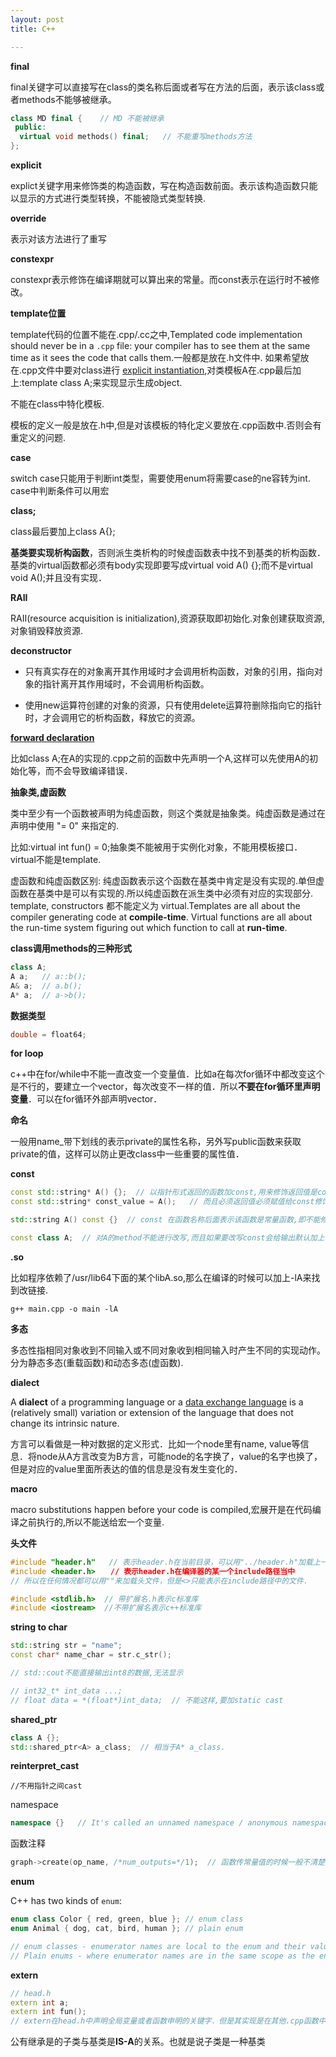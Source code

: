 ```yaml
---
layout: post
title: C++

---
```




**final**

final关键字可以直接写在class的类名称后面或者写在方法的后面，表示该class或者methods不能够被继承。

```c++
class MD final {    // MD 不能被继承
 public:
  virtual void methods() final;   // 不能重写methods方法
};
```



**explicit**

explict关键字用来修饰类的构造函数，写在构造函数前面。表示该构造函数只能以显示的方式进行类型转换，不能被隐式类型转换.



**override**

表示对该方法进行了重写



**constexpr**

constexpr表示修饰在编译期就可以算出来的常量。而const表示在运行时不被修改。



**template位置**

template代码的位置不能在.cpp/.cc之中,Templated code implementation should never be in a `.cpp` file: your compiler has to see them at the same time as it sees the code that calls them.一般都是放在.h文件中. 如果希望放在.cpp文件中要对class进行 [explicit instantiation](http://www.cplusplus.com/articles/1C75fSEw/),对类模板A<int>在.cpp最后加上:template class A<int>;来实现显示生成object. 

不能在class中特化模板.

模板的定义一般是放在.h中,但是对该模板的特化定义要放在.cpp函数中.否则会有重定义的问题.



**case**

switch case只能用于判断int类型，需要使用enum将需要case的ne容转为int. case中判断条件可以用宏



**class;**

class最后要加上class A{};

**基类要实现析构函数**，否则派生类析构的时候虚函数表中找不到基类的析构函数．基类的virtual函数都必须有body实现即要写成virtual void A() {};而不是virtual void A();并且没有实现．



**RAII**

RAII(resource acquisition is initialization),资源获取即初始化.对象创建获取资源,对象销毁释放资源.



**deconstructor**

* 只有真实存在的对象离开其作用域时才会调用析构函数，对象的引用，指向对象的指针离开其作用域时，不会调用析构函数。

* 使用new运算符创建的对象的资源，只有使用delete运算符删除指向它的指针时，才会调用它的析构函数，释放它的资源。



**[forward declaration](https://stackoverflow.com/questions/4757565/what-are-forward-declarations-in-c)**

比如class A;在A的实现的.cpp之前的函数中先声明一个A,这样可以先使用A的初始化等，而不会导致编译错误．



**抽象类,虚函数**

类中至少有一个函数被声明为纯虚函数，则这个类就是抽象类。纯虚函数是通过在声明中使用 "= 0" 来指定的.

比如:virtual int fun() = 0;抽象类不能被用于实例化对象，不能用模板接口．virtual不能是template.

虚函数和纯虚函数区别: 纯虚函数表示这个函数在基类中肯定是没有实现的.单但虚函数在基类中是可以有实现的.所以纯虚函数在派生类中必须有对应的实现部分. template, constructors 都不能定义为 virtual.Templates are all about the compiler generating code at **compile-time**. Virtual functions are all about the run-time system figuring out which function to call at **run-time**.



**class调用methods的三种形式**

```c++
class A;
A a;   // a::b();
A& a;  // a.b();
A* a;  // a->b();
```



**数据类型**

```c++
double = float64;
```



**for loop**

c++中在for/while中不能一直改变一个变量值．比如a在每次for循环中都改变这个是不行的，要建立一个vector，每次改变不一样的值．所以**不要在for循环里声明变量**．可以在for循环外部声明vector．



**命名**

一般用name_带下划线的表示private的属性名称，另外写public函数来获取private的值，这样可以防止更改class中一些重要的属性值．



**const**

```c++
const std::string* A() {};  // 以指针形式返回的函数加const,用来修饰返回值是const类型,即这个指针不能被修改.
const std::string* const_value = A();   // 而且必须返回值必须赋值给const修饰的同类型指针.

std::string A() const {}  // const 在函数名称后面表示该函数是常量函数,即不能修改A对象内的任何成员,只能在A里面进行读操作,不能有写操作.

const class A;  // 对A的method不能进行改写,而且如果要改写const会给输出默认加上一个&,以此不允许匹配
```



**.so**

比如程序依赖了/usr/lib64下面的某个libA.so,那么在编译的时候可以加上-lA来找到改链接.

```shell
g++ main.cpp -o main -lA
```



**多态**

多态性指相同对象收到不同输入或不同对象收到相同输入时产生不同的实现动作。分为静态多态(重载函数)和动态多态(虚函数).



**dialect**

A **dialect** of a programming language or a [data exchange language](https://link.zhihu.com/?target=https%3A//en.wikipedia.org/wiki/Data_exchange_language) is a (relatively small) variation or extension of the language that does not change its intrinsic nature.

方言可以看做是一种对数据的定义形式．比如一个node里有name, value等信息．将node从A方言改变为B方言，可能node的名字换了，value的名字也换了，但是对应的value里面所表达的值的信息是没有发生变化的．

**macro**

macro substitutions happen before your code is compiled,宏展开是在代码编译之前执行的,所以不能送给宏一个变量.



**头文件**

```c++
#include "header.h"   // 表示header.h在当前目录，可以用"../header.h"加载上一级目录文件．现在也可以表示在编译器的某一个include路径当中
#include <header.h>　　// 表示header.h在编译器的某一个include路径当中
// 所以在任何情况都可以用""来加载头文件，但是<>只能表示在include路径中的文件．

#include <stdlib.h>  // 带扩展名.h表示c标准库
#include <iostream>  //不带扩展名表示c++标准库
```



**string to char**

```c++
std::string str = "name";
const char* name_char = str.c_str();
```

```c++
// std::cout不能直接输出int8的数据,无法显示
```



```c++
// int32_t* int_data ...;
// float data = *(float*)int_data;  // 不能这样,要加static cast
```



**shared_ptr**

```c++
class A {};
std::shared_ptr<A> a_class;  // 相当于A* a_class.
```



**reinterpret_cast**

```
//不用指针之间cast
```



namespace

```c++
namespace {}   // It's called an unnamed namespace / anonymous namespace. It's use is to make functions/objects/etc accessible only within that file
```



函数注释

```c++
graph->create(op_name, /*num_outputs=*/1);  // 函数传常量值的时候一般不清楚具体含义可以这样/*XX*/来表示这个1是什么意思．
```



**enum**

C++ has two kinds of `enum`:

```c++
enum class Color { red, green, blue }; // enum class
enum Animal { dog, cat, bird, human }; // plain enum 

// enum classes - enumerator names are local to the enum and their values do not implicitly convert to other types (like another enum or int)
// Plain enums - where enumerator names are in the same scope as the enum and their values implicitly convert to integers and other types
```

**extern**

```c++
// head.h
extern int a;
extern int fun();
// extern在head.h中声明全局变量或者函数申明的关键字．但是其实现是在其他.cpp函数中．在*.cpp里只要包含head.h就可以实现对应的函数fun()或者使用变量a.在编译的时候*.cpp虽然找不到fun的声明但是也不会报错．
```

公有继承是的子类与基类是**IS-A**的关系。也就是说子类是一种基类